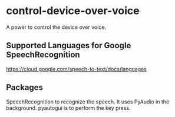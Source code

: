 # control-device-over-voice
A power to control the device over voice.

## Supported Languages for Google SpeechRecognition

https://cloud.google.com/speech-to-text/docs/languages

## Packages

SpeechRecognition to recognize the speech. It uses PyAudio in the background.
pyautogui is to perform the key press.
